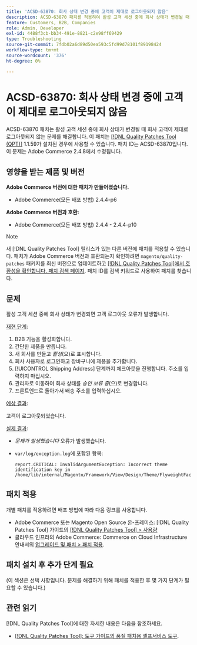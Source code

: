 ```yaml
---
title: 'ACSD-63870: 회사 상태 변경 중에 고객이 제대로 로그아웃되지 않음'
description: ACSD-63870 패치를 적용하여 활성 고객 세션 중에 회사 상태가 변경될 때 회사 고객이 제대로 로그아웃되지 않는 Adobe Commerce 문제를 해결합니다.
feature: Customers, B2B, Companies
role: Admin, Developer
exl-id: 4488f3cb-bb34-491e-8821-c2e98ff69429
type: Troubleshooting
source-git-commit: 7fdb02a6d89d50ea593c5fd99d78101f89198424
workflow-type: tm+mt
source-wordcount: '376'
ht-degree: 0%

---
```


# ACSD-63870: 회사 상태 변경 중에 고객이 제대로 로그아웃되지 않음

ACSD-63870 패치는 활성 고객 세션 중에 회사 상태가 변경될 때 회사 고객이 제대로 로그아웃되지 않는 문제를 해결합니다. 이 패치는 [[!DNL Quality Patches Tool (QPT)]](/help/tools/quality-patches-tool/quality-patches-tool-to-self-serve-quality-patches.md) 1.1.59가 설치된 경우에 사용할 수 있습니다. 패치 ID는 ACSD-63870입니다. 이 문제는 Adobe Commerce 2.4.8에서 수정됩니다.

## 영향을 받는 제품 및 버전

**Adobe Commerce 버전에 대한 패치가 만들어졌습니다.**

* Adobe Commerce(모든 배포 방법) 2.4.4-p6

**Adobe Commerce 버전과 호환:**

* Adobe Commerce(모든 배포 방법) 2.4.4 - 2.4.4-p10

>[!NOTE]
>
>새 [!DNL Quality Patches Tool] 릴리스가 있는 다른 버전에 패치를 적용할 수 있습니다. 패치가 Adobe Commerce 버전과 호환되는지 확인하려면 `magento/quality-patches` 패키지를 최신 버전으로 업데이트하고 [[!DNL Quality Patches Tool]에서 호환성을 확인합니다. 패치 검색 페이지](https://experienceleague.adobe.com/tools/commerce-quality-patches/index.html). 패치 ID를 검색 키워드로 사용하여 패치를 찾습니다.

## 문제

활성 고객 세션 중에 회사 상태가 변경되면 고객 로그아웃 오류가 발생합니다.

<u>재현 단계</u>:

1. B2B 기능을 활성화합니다.
1. 간단한 제품을 만듭니다.
1. 새 회사를 만들고 *활성*(으)로 표시합니다.
1. 회사 사용자로 로그인하고 장바구니에 제품을 추가합니다.
1. [!UICONTROL Shipping Address] 단계까지 체크아웃을 진행합니다. 주소를 입력하지 마십시오.
1. 관리자로 이동하여 회사 상태를 *승인 보류 중*(으)로 변경합니다.
1. 프론트엔드로 돌아가서 배송 주소를 입력하십시오.

<u>예상 결과</u>:

고객이 로그아웃되었습니다.

<u>실제 결과</u>:

* *문제가 발생했습니다* 오류가 발생했습니다.
* `var/log/exception.log`에 포함된 항목:

  ```
  report.CRITICAL: InvalidArgumentException: Incorrect theme identification key in /home/lib/internal/Magento/Framework/View/Design/Theme/FlyweightFactory.php:60
  ```


## 패치 적용

개별 패치를 적용하려면 배포 방법에 따라 다음 링크를 사용합니다.

* Adobe Commerce 또는 Magento Open Source 온-프레미스: [!DNL Quality Patches Tool] 가이드의 [[!DNL Quality Patches Tool] > 사용량](/help/tools/quality-patches-tool/usage.md)
* 클라우드 인프라의 Adobe Commerce: Commerce on Cloud Infrastructure 안내서의 [업그레이드 및 패치 > 패치 적용](https://experienceleague.adobe.com/docs/commerce-cloud-service/user-guide/develop/upgrade/apply-patches.html).

## 패치 설치 후 추가 단계 필요

(이 섹션은 선택 사항입니다. 문제를 해결하기 위해 패치를 적용한 후 몇 가지 단계가 필요할 수 있습니다.) 

## 관련 읽기

[!DNL Quality Patches Tool]에 대한 자세한 내용은 다음을 참조하세요.

* [[!DNL Quality Patches Tool]: 도구 가이드의 품질 패치용 셀프서비스 도구](/help/tools/quality-patches-tool/quality-patches-tool-to-self-serve-quality-patches.md).

